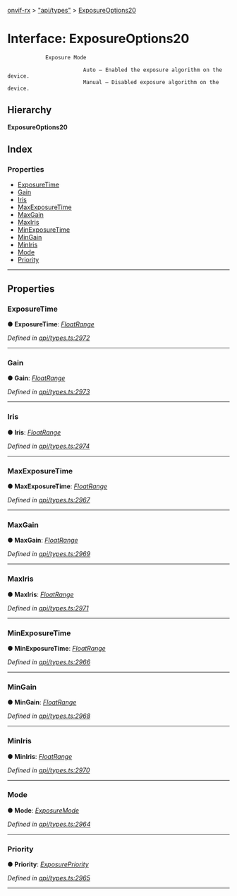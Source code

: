 [onvif-rx](../README.md) > ["api/types"](../modules/_api_types_.md) > [ExposureOptions20](../interfaces/_api_types_.exposureoptions20.md)

# Interface: ExposureOptions20

```
            Exposure Mode
```

```
                        Auto – Enabled the exposure algorithm on the device.
                        Manual – Disabled exposure algorithm on the device.
```

## Hierarchy

**ExposureOptions20**

## Index

### Properties

* [ExposureTime](_api_types_.exposureoptions20.md#exposuretime)
* [Gain](_api_types_.exposureoptions20.md#gain)
* [Iris](_api_types_.exposureoptions20.md#iris)
* [MaxExposureTime](_api_types_.exposureoptions20.md#maxexposuretime)
* [MaxGain](_api_types_.exposureoptions20.md#maxgain)
* [MaxIris](_api_types_.exposureoptions20.md#maxiris)
* [MinExposureTime](_api_types_.exposureoptions20.md#minexposuretime)
* [MinGain](_api_types_.exposureoptions20.md#mingain)
* [MinIris](_api_types_.exposureoptions20.md#miniris)
* [Mode](_api_types_.exposureoptions20.md#mode)
* [Priority](_api_types_.exposureoptions20.md#priority)

---

## Properties

<a id="exposuretime"></a>

###  ExposureTime

**● ExposureTime**: *[FloatRange](_api_types_.floatrange.md)*

*Defined in [api/types.ts:2972](https://github.com/patrickmichalina/onvif-rx/blob/d62cee9/src/api/types.ts#L2972)*

___
<a id="gain"></a>

###  Gain

**● Gain**: *[FloatRange](_api_types_.floatrange.md)*

*Defined in [api/types.ts:2973](https://github.com/patrickmichalina/onvif-rx/blob/d62cee9/src/api/types.ts#L2973)*

___
<a id="iris"></a>

###  Iris

**● Iris**: *[FloatRange](_api_types_.floatrange.md)*

*Defined in [api/types.ts:2974](https://github.com/patrickmichalina/onvif-rx/blob/d62cee9/src/api/types.ts#L2974)*

___
<a id="maxexposuretime"></a>

###  MaxExposureTime

**● MaxExposureTime**: *[FloatRange](_api_types_.floatrange.md)*

*Defined in [api/types.ts:2967](https://github.com/patrickmichalina/onvif-rx/blob/d62cee9/src/api/types.ts#L2967)*

___
<a id="maxgain"></a>

###  MaxGain

**● MaxGain**: *[FloatRange](_api_types_.floatrange.md)*

*Defined in [api/types.ts:2969](https://github.com/patrickmichalina/onvif-rx/blob/d62cee9/src/api/types.ts#L2969)*

___
<a id="maxiris"></a>

###  MaxIris

**● MaxIris**: *[FloatRange](_api_types_.floatrange.md)*

*Defined in [api/types.ts:2971](https://github.com/patrickmichalina/onvif-rx/blob/d62cee9/src/api/types.ts#L2971)*

___
<a id="minexposuretime"></a>

###  MinExposureTime

**● MinExposureTime**: *[FloatRange](_api_types_.floatrange.md)*

*Defined in [api/types.ts:2966](https://github.com/patrickmichalina/onvif-rx/blob/d62cee9/src/api/types.ts#L2966)*

___
<a id="mingain"></a>

###  MinGain

**● MinGain**: *[FloatRange](_api_types_.floatrange.md)*

*Defined in [api/types.ts:2968](https://github.com/patrickmichalina/onvif-rx/blob/d62cee9/src/api/types.ts#L2968)*

___
<a id="miniris"></a>

###  MinIris

**● MinIris**: *[FloatRange](_api_types_.floatrange.md)*

*Defined in [api/types.ts:2970](https://github.com/patrickmichalina/onvif-rx/blob/d62cee9/src/api/types.ts#L2970)*

___
<a id="mode"></a>

###  Mode

**● Mode**: *[ExposureMode](../enums/_api_types_.exposuremode.md)*

*Defined in [api/types.ts:2964](https://github.com/patrickmichalina/onvif-rx/blob/d62cee9/src/api/types.ts#L2964)*

___
<a id="priority"></a>

###  Priority

**● Priority**: *[ExposurePriority](../enums/_api_types_.exposurepriority.md)*

*Defined in [api/types.ts:2965](https://github.com/patrickmichalina/onvif-rx/blob/d62cee9/src/api/types.ts#L2965)*

___

